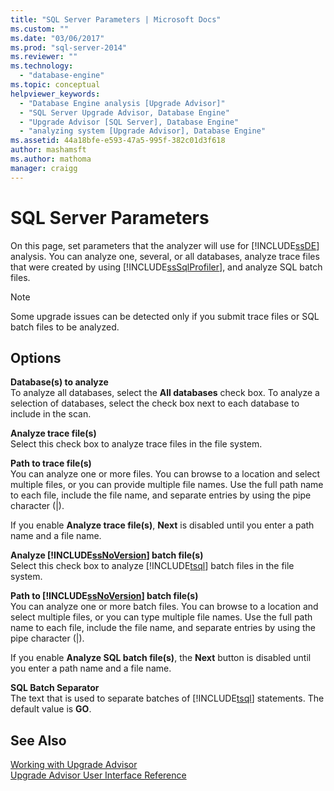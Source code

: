 ```yaml
---
title: "SQL Server Parameters | Microsoft Docs"
ms.custom: ""
ms.date: "03/06/2017"
ms.prod: "sql-server-2014"
ms.reviewer: ""
ms.technology: 
  - "database-engine"
ms.topic: conceptual
helpviewer_keywords: 
  - "Database Engine analysis [Upgrade Advisor]"
  - "SQL Server Upgrade Advisor, Database Engine"
  - "Upgrade Advisor [SQL Server], Database Engine"
  - "analyzing system [Upgrade Advisor], Database Engine"
ms.assetid: 44a18bfe-e593-47a5-995f-382c01d3f618
author: mashamsft
ms.author: mathoma
manager: craigg
---
```

# SQL Server Parameters
  On this page, set parameters that the analyzer will use for [!INCLUDE[ssDE](../../includes/ssde-md.md)] analysis. You can analyze one, several, or all databases, analyze trace files that were created by using [!INCLUDE[ssSqlProfiler](../../includes/sssqlprofiler-md.md)], and analyze SQL batch files.  
  
> [!NOTE]  
>  Some upgrade issues can be detected only if you submit trace files or SQL batch files to be analyzed.  
  
## Options  
 **Database(s) to analyze**  
 To analyze all databases, select the **All databases** check box. To analyze a selection of databases, select the check box next to each database to include in the scan.  
  
 **Analyze trace file(s)**  
 Select this check box to analyze trace files in the file system.  
  
 **Path to trace file(s)**  
 You can analyze one or more files. You can browse to a location and select multiple files, or you can provide multiple file names. Use the full path name to each file, include the file name, and separate entries by using the pipe character (|).  
  
 If you enable **Analyze trace file(s)**, **Next** is disabled until you enter a path name and a file name.  
  
 **Analyze [!INCLUDE[ssNoVersion](../../includes/ssnoversion-md.md)] batch file(s)**  
 Select this check box to analyze [!INCLUDE[tsql](../../includes/tsql-md.md)] batch files in the file system.  
  
 **Path to [!INCLUDE[ssNoVersion](../../includes/ssnoversion-md.md)] batch file(s)**  
 You can analyze one or more batch files. You can browse to a location and select multiple files, or you can type multiple file names. Use the full path name to each file, include the file name, and separate entries by using the pipe character (|).  
  
 If you enable **Analyze SQL batch file(s)**, the **Next** button is disabled until you enter a path name and a file name.  
  
 **SQL Batch Separator**  
 The text that is used to separate batches of [!INCLUDE[tsql](../../includes/tsql-md.md)] statements. The default value is **GO**.  
  
## See Also  
 [Working with Upgrade Advisor](../../../2014/sql-server/install/working-with-upgrade-advisor.md)   
 [Upgrade Advisor User Interface Reference](../../../2014/sql-server/install/upgrade-advisor-user-interface-reference.md)  
  
  
